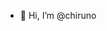 - 👋 Hi, I’m @chiruno
<!---
chirunosaigao/chirunosaigao is a ✨ special ✨ repository because its `README.md` (this file) appears on your GitHub profile.
You can click the Preview link to take a look at your changes.
--->
